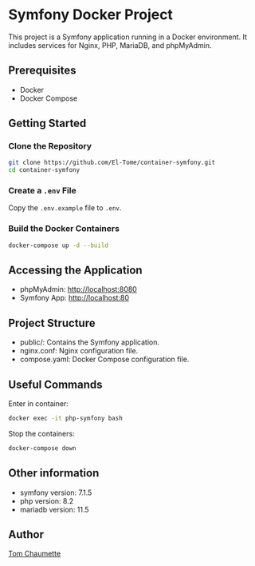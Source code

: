 # Symfony Docker Project

This project is a Symfony application running in a Docker environment. It includes services for Nginx, PHP, MariaDB, and phpMyAdmin.

## Prerequisites

- Docker
- Docker Compose

## Getting Started

### Clone the Repository

```sh
git clone https://github.com/El-Tome/container-symfony.git
cd container-symfony
```

### Create a `.env` File

Copy the `.env.example` file to `.env`.

### Build the Docker Containers

```sh
docker-compose up -d --build
```

## Accessing the Application
- phpMyAdmin: [http://localhost:8080](http://localhost:8080)
- Symfony App: [http://localhost:80](http://localhost:80)

##  Project Structure

- public/: Contains the Symfony application.
- nginx.conf: Nginx configuration file.
- compose.yaml: Docker Compose configuration file.

## Useful Commands

Enter in container:
```sh
docker exec -it php-symfony bash
```

Stop the containers:
```sh  
docker-compose down
```

## Other information
- symfony version: 7.1.5
- php version: 8.2
- mariadb version: 11.5

## Author
[Tom Chaumette](https://github.com/El-Tome)

